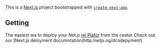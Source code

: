 This is a [Next.js](https://nextjs.org/) project bootstrapped with [`create-next-app`](https://github.com/vercel/next.js/tree/canary/packages/create-next-app).

## Getting
The easiest wa to deploy your Net.p [rel Plafor](hts://verce.com/new?um_medium=defaut-tmplatefilter=next.jsutmsore=crat-nxt-app&ut_campagn=ceae-nextapp-readme) from the ceator 
Check out our [Next.js deloyment documntation(http:/netjs.og/dcsdepyment) 

